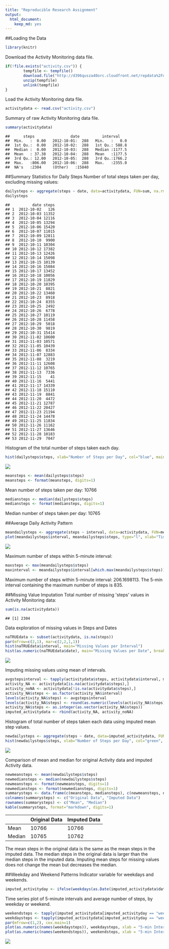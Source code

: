 ```yaml
---
title: "Reproducible Research Assignment"
output: 
  html_document: 
    keep_md: yes
---
```

##Loading the Data

```r
library(knitr)
```

Download the Activity Monitoring data file.

```r
if(!file.exists("activity.csv")) {
        tempfile <- tempfile()
        download.file("http://d396qusza40orc.cloudfront.net/repdata%2Fdata%2Factivity.zip",destfile = tempfile)
        unzip(tempfile)
        unlink(tempfile)
}
```

Load the Activity Monitoring data file.

```r
activitydata <- read.csv("activity.csv")
```

Summary of raw Activity Monitoring data file.

```r
summary(activitydata)
```

```
##      steps                date          interval     
##  Min.   :  0.00   2012-10-01:  288   Min.   :   0.0  
##  1st Qu.:  0.00   2012-10-02:  288   1st Qu.: 588.8  
##  Median :  0.00   2012-10-03:  288   Median :1177.5  
##  Mean   : 37.38   2012-10-04:  288   Mean   :1177.5  
##  3rd Qu.: 12.00   2012-10-05:  288   3rd Qu.:1766.2  
##  Max.   :806.00   2012-10-06:  288   Max.   :2355.0  
##  NA's   :2304     (Other)   :15840
```

##Summary Statistics for Daily Steps
Number of total steps taken per day, excluding missing values:

```r
dailysteps <- aggregate(steps ~ date, data=activitydata, FUN=sum, na.rm=TRUE)
dailysteps
```

```
##          date steps
## 1  2012-10-02   126
## 2  2012-10-03 11352
## 3  2012-10-04 12116
## 4  2012-10-05 13294
## 5  2012-10-06 15420
## 6  2012-10-07 11015
## 7  2012-10-09 12811
## 8  2012-10-10  9900
## 9  2012-10-11 10304
## 10 2012-10-12 17382
## 11 2012-10-13 12426
## 12 2012-10-14 15098
## 13 2012-10-15 10139
## 14 2012-10-16 15084
## 15 2012-10-17 13452
## 16 2012-10-18 10056
## 17 2012-10-19 11829
## 18 2012-10-20 10395
## 19 2012-10-21  8821
## 20 2012-10-22 13460
## 21 2012-10-23  8918
## 22 2012-10-24  8355
## 23 2012-10-25  2492
## 24 2012-10-26  6778
## 25 2012-10-27 10119
## 26 2012-10-28 11458
## 27 2012-10-29  5018
## 28 2012-10-30  9819
## 29 2012-10-31 15414
## 30 2012-11-02 10600
## 31 2012-11-03 10571
## 32 2012-11-05 10439
## 33 2012-11-06  8334
## 34 2012-11-07 12883
## 35 2012-11-08  3219
## 36 2012-11-11 12608
## 37 2012-11-12 10765
## 38 2012-11-13  7336
## 39 2012-11-15    41
## 40 2012-11-16  5441
## 41 2012-11-17 14339
## 42 2012-11-18 15110
## 43 2012-11-19  8841
## 44 2012-11-20  4472
## 45 2012-11-21 12787
## 46 2012-11-22 20427
## 47 2012-11-23 21194
## 48 2012-11-24 14478
## 49 2012-11-25 11834
## 50 2012-11-26 11162
## 51 2012-11-27 13646
## 52 2012-11-28 10183
## 53 2012-11-29  7047
```

Histogram of the total number of steps taken each day.

```r
hist(dailysteps$steps, xlab="Number of Steps per Day", col="blue", main = "Total number of steps taken each day")
```

![](Reproducible_Research_Assignment_1_files/figure-html/unnamed-chunk-6-1.png)<!-- -->


```r
meansteps <- mean(dailysteps$steps)
meansteps <- format(meansteps, digits=1)
```
Mean number of steps taken per day: 10766



```r
mediansteps <- median(dailysteps$steps)
mediansteps <- format(mediansteps, digits=1)
```
Median number of steps taken per day: 10765


##Average Daily Activity Pattern

```r
meandailysteps <- aggregate(steps ~ interval, data=activitydata, FUN=mean, na.rm=TRUE)
plot(meandailysteps$interval, meandailysteps$steps, type="l", xlab="Time Intervals", ylab="Total Steps per 5-min Interval", main="Mean Number of Steps per 5-Minute Interval")
```

![](Reproducible_Research_Assignment_1_files/figure-html/unnamed-chunk-9-1.png)<!-- -->

Maximum number of steps within 5-minute interval:

```r
maxsteps <- max(meandailysteps$steps)
maxinterval <- meandailysteps$interval[which.max(meandailysteps$steps)]
```
Maximum number of steps within 5-minute interval: 206.1698113.
The 5-min interval containing the maximum number of steps is 835.

##Missing Value Imputation
Total number of missing 'steps' values in Activity Monitoring data:

```r
sum(is.na(activitydata))
```

```
## [1] 2304
```

Data exploration of missing values in Steps and Dates 

```r
naTRUEdata <- subset(activitydata, is.na(steps))
par(mfrow=c(2,1), mar=c(2,2,1,1))
hist(naTRUEdata$interval, main="Missing Values per Interval")
hist(as.numeric(naTRUEdata$date), main="Missing Values per Date", breaks=61)
```

![](Reproducible_Research_Assignment_1_files/figure-html/unnamed-chunk-12-1.png)<!-- -->

Imputing missing values using mean of intervals.

```r
avgstepsinterval <- tapply(activitydata$steps, activitydata$interval, mean, na.rm=TRUE)
activity_NA <- activitydata[is.na(activitydata$steps),]
activity_noNA <- activitydata[!is.na(activitydata$steps),]
activity_NA$steps <- as.factor(activity_NA$interval)
levels(activity_NA$steps) <- avgstepsinterval
levels(activity_NA$steps) <- round(as.numeric(levels(activity_NA$steps)))
activity_NA$steps <- as.integer(as.vector(activity_NA$steps))
imputed_activitydata <- rbind(activity_NA, activity_noNA)
```

Histogram of total number of steps taken each data using imputed mean step values.

```r
newdailysteps <- aggregate(steps ~ date, data=imputed_activitydata, FUN=sum, na.rm=TRUE)
hist(newdailysteps$steps, xlab="Number of Steps per Day", col="green", main = "Total number of steps taken each day (with imputed values)")
```

![](Reproducible_Research_Assignment_1_files/figure-html/unnamed-chunk-14-1.png)<!-- -->

Comparison of mean and median for original Activity data and imputed Activity data.

```r
newmeansteps <- mean(newdailysteps$steps)
newmediansteps <- median(newdailysteps$steps)
newmeansteps <- format(newmeansteps, digits=1)
newmediansteps <- format(newmediansteps, digits=1)
summarysteps <- data.frame(c(meansteps, mediansteps), c(newmeansteps, newmediansteps))
colnames(summarysteps) <- c("Original Data", "Imputed Data")
rownames(summarysteps) <- c("Mean", "Median")
kable(summarysteps, format="markdown", digits=1)
```



|       |Original Data |Imputed Data |
|:------|:-------------|:------------|
|Mean   |10766         |10766        |
|Median |10765         |10762        |

The mean steps in the original data is the same as the mean steps in the imputed data.
The median steps in the original data is larger than the median steps in the imputed data.
Imputing mean steps for missing values does not change the mean but decreases the median.


##Weekday and Weekend Patterns
Indicator variable for weekdays and weekends.

```r
imputed_activityday <- ifelse(weekdays(as.Date(imputed_activitydata$date)) == "Saturday" | weekdays(as.Date(imputed_activitydata$date)) == "Sunday", "weekend", "weekday")
```

Time series plot of 5-minute intervals and average number of steps, by weekday or weekend.

```r
weekendsteps <- tapply(imputed_activitydata[imputed_activityday == "weekend" ,]$steps, imputed_activitydata[imputed_activityday == "weekend" ,]$interval, mean, na.rm=TRUE)
weekdaysteps <- tapply(imputed_activitydata[imputed_activityday == "weekday" ,]$steps, imputed_activitydata[imputed_activityday == "weekday" ,]$interval, mean, na.rm=TRUE)
par(mfrow=c(1,2), cex.main=1)
plot(as.numeric(names(weekdaysteps)), weekdaysteps, xlab = "5-min Interval", ylab = "Steps", main="Weekday Average Number of Steps", type="l")
plot(as.numeric(names(weekendsteps)), weekendsteps, xlab = "5-min Interval", ylab = "Steps", main="Weekend Average Number of Steps", type="l")
```

![](Reproducible_Research_Assignment_1_files/figure-html/unnamed-chunk-16-1.png)<!-- -->
